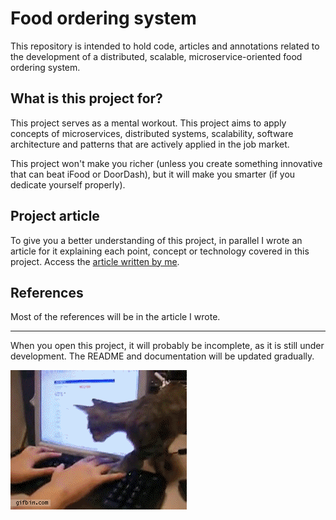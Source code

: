 # Food ordering system

This repository is intended to hold code, articles and annotations related to the development of a distributed, scalable, microservice-oriented food ordering system.

## What is this project for?

This project serves as a mental workout. This project aims to apply concepts of microservices, distributed systems, scalability, software architecture and patterns that are actively applied in the job market.

This project won't make you richer (unless you create something innovative that can beat iFood or DoorDash), but it will make you smarter (if you dedicate yourself properly).

## Project article

To give you a better understanding of this project, in parallel I wrote an article for it explaining each point, concept or technology covered in this project. Access the [article written by me](docs/article/Food_Ordering_System.pdf).

## References

Most of the references will be in the article I wrote.

---

When you open this project, it will probably be incomplete, as it is still under development. The README and documentation will be updated gradually.

![Cat Computer GIF](docs/images/cat%20computer%20GIF.gif)
